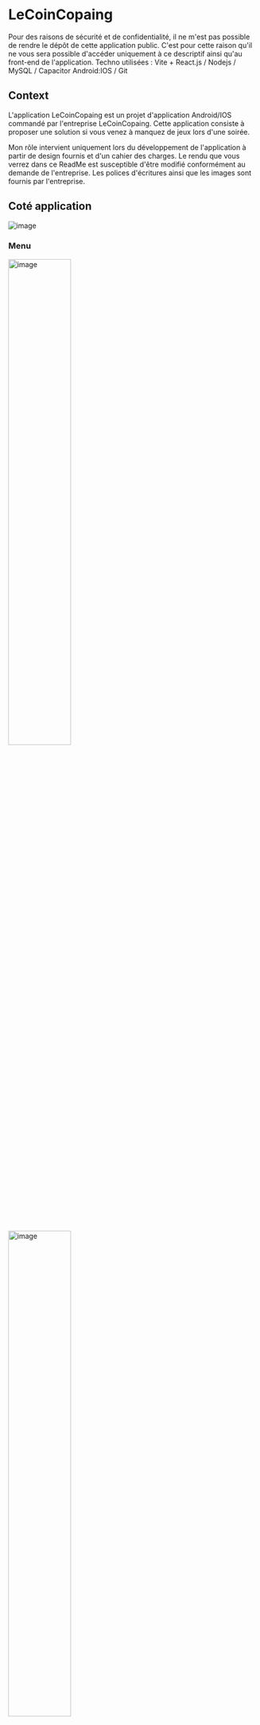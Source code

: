 # LeCoinCopaing
Pour des raisons de sécurité et de confidentialité, il ne m'est pas possible de rendre le dépôt de cette application public. 
C'est pour cette raison qu'il ne vous sera possible d'accéder uniquement à ce descriptif ainsi qu'au front-end de l'application.
Techno utilisées : Vite + React.js / Nodejs / MySQL / Capacitor Android:IOS / Git

## Context
L'application LeCoinCopaing est un projet d'application Android/IOS commandé par l'entreprise LeCoinCopaing.
Cette application consiste à proposer une solution si vous venez à manquez de jeux lors d'une soirée.

Mon rôle intervient uniquement lors du développement de l'application à partir de design fournis et d'un cahier des charges.
Le rendu que vous verrez dans ce ReadMe est susceptible d'être modifié conformément au demande de l'entreprise.
Les polices d'écritures ainsi que les images sont fournis par l'entreprise.
## Coté application
![image](https://github.com/Jhinnz4/LeCoinCopaingREADME/assets/121673025/debb04f0-8d06-4376-bfea-130341572f1c)

### Menu
<img src="https://github.com/Jhinnz4/LeCoinCopaingREADME/assets/121673025/b07136ae-54e4-4a75-85af-a0b78675a562" alt="image" width="50%">
<img src="https://github.com/Jhinnz4/LeCoinCopaingREADME/assets/121673025/7ffad3ec-5a79-4d73-b1c4-178358fa749d" alt="image" width="50%">


### Recherche de jeux à partir d'objet présent avec vous dans la soirée
![image](https://github.com/Jhinnz4/LeCoinCopaingREADME/assets/121673025/bc6d6f4b-c33f-40f6-bf20-63244559dd1f)
![image](https://github.com/Jhinnz4/LeCoinCopaingREADME/assets/121673025/2a85d99d-1a17-412c-b1b5-cf5a7e437bb6)

### Connexion
![image](https://github.com/Jhinnz4/LeCoinCopaingREADME/assets/121673025/5d8b4377-9fd4-4f2d-94d5-554952efc588)
### Espace Abonné
![image](https://github.com/Jhinnz4/LeCoinCopaingREADME/assets/121673025/e1b6b82c-2edc-4b66-ae1d-fbd7d652d2e4)
![image](https://github.com/Jhinnz4/LeCoinCopaingREADME/assets/121673025/026d7961-6bf5-4e67-a47d-3d23e284ea0d)
### Agenda
![image](https://github.com/Jhinnz4/LeCoinCopaingREADME/assets/121673025/b132f91f-fc31-4270-9dbf-be2ab9ed19a8)
### Paramètres
![image](https://github.com/Jhinnz4/LeCoinCopaingREADME/assets/121673025/4f3863a6-b9ba-4d6d-b075-03b4c8c7578e)
